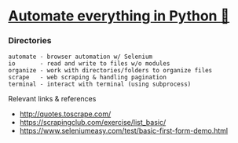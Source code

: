 # [Automate everything in Python :snake:](https://www.linkedin.com/learning/using-python-for-automation/)

### Directories
```
automate - browser automation w/ Selenium
io       - read and write to files w/o modules
organize - work with directories/folders to organize files
scrape   - web scraping & handling pagination
terminal - interact with terminal (using subprocess)
```

Relevant links & references
- http://quotes.toscrape.com/
- https://scrapingclub.com/exercise/list_basic/
- https://www.seleniumeasy.com/test/basic-first-form-demo.html